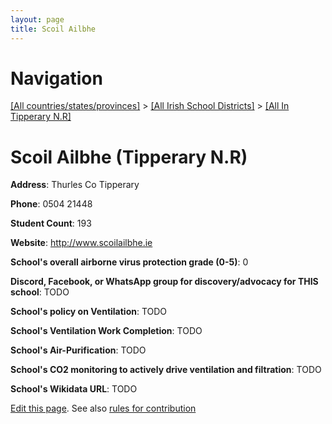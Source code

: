 ```yaml
---
layout: page
title: Scoil Ailbhe
---
```

# Navigation

[[All countries/states/provinces]](../../..) > [[All Irish School Districts]](../..) > [[All In Tipperary N.R]](..)

# Scoil Ailbhe (Tipperary N.R)

**Address**: Thurles Co Tipperary

**Phone**: 0504 21448

**Student Count**: 193

**Website**: <http://www.scoilailbhe.ie>

**School's overall airborne virus protection grade (0-5)**: 0

**Discord, Facebook, or WhatsApp group for discovery/advocacy for THIS school**: TODO

**School's policy on Ventilation**: TODO

**School's Ventilation Work Completion**: TODO

**School's Air-Purification**: TODO

**School's CO2 monitoring to actively drive ventilation and filtration**: TODO

**School's Wikidata URL**: TODO


[Edit this page](https://github.com/ventilate-schools/Ireland/edit/main/./Tipperary_N.R/Scoil_Ailbhe.md). See also [rules for contribution](../../../contribution-rules/)